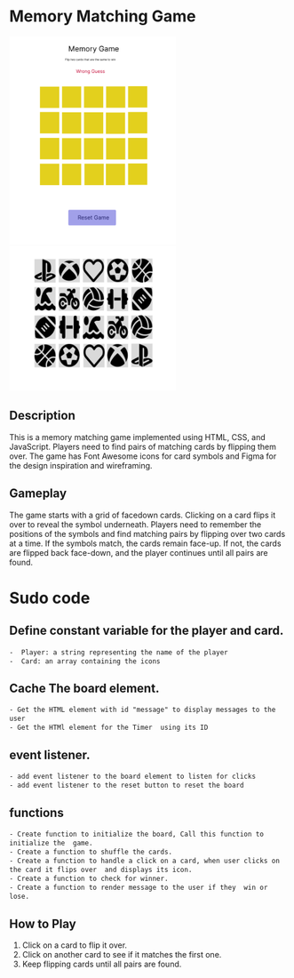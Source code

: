 # Memory Matching Game

<img src="wireframe/wireframe.png" alt="Game wireframe" width="300">
<img src="wireframe/onClick.png" alt="Icons for when card is flipped" width="300">


## Description

This is a memory matching game implemented using HTML, CSS, and JavaScript. Players need to find pairs of matching cards by flipping them over. The game has Font Awesome icons for card symbols and Figma for the design inspiration and wireframing.

## Gameplay

The game starts with a grid of facedown cards. Clicking on a card flips it over to reveal the symbol underneath. Players need to remember the positions of the symbols and find matching pairs by flipping over two cards at a time. If the symbols match, the cards remain face-up. If not, the cards are flipped back face-down, and the player continues until all pairs are found.

# Sudo code

## Define constant variable for the player and card.
    -  Player: a string representing the name of the player
    -  Card: an array containing the icons

## Cache The board element.
    - Get the HTML element with id "message" to display messages to the user
    - Get the HTMl element for the Timer  using its ID
 

## event listener.
    - add event listener to the board element to listen for clicks
    - add event listener to the reset button to reset the board

## functions
    - Create function to initialize the board, Call this function to initialize the  game.
    - Create a function to shuffle the cards.
    - Create a function to handle a click on a card, when user clicks on the card it flips over  and displays its icon. 
    - Create a function to check for winner.
    - Create a function to render message to the user if they  win or lose.

## How to Play

1. Click on a card to flip it over.
2. Click on another card to see if it matches the first one.
3. Keep flipping cards until all pairs are found.


